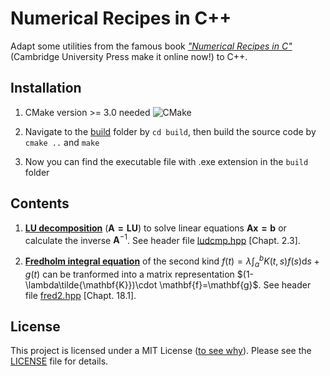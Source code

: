 # Numerical Recipes in C++

Adapt some utilities from the famous book [*"Numerical Recipes in C"*](http://kfes-16.karlov.mff.cuni.cz/~standa/nc/www.library.cornell.edu/nr/cbookcpdf.html) (Cambridge University Press make it online now!) to C++.


## Installation

1. CMake version >= 3.0 needed ![CMake](https://img.shields.io/badge/CMake-v3.0-brightgreen.svg)

2. Navigate to the [build](/build) folder by `cd build`, then build the source code by `cmake ..` and `make`

3. Now you can find the executable file with .exe extension in the `build` folder

## Contents

1. [**LU decomposition**](https://courses.physics.illinois.edu/cs357/sp2020/notes/ref-9-linsys.html) ($\mathbf{A=LU}$) to solve linear equations $\mathbf{Ax=b}$ or calculate the inverse $\mathbf{A}^{-1}$. See header file [ludcmp.hpp](/src/LU_Decomposition) [Chapt. 2.3].

2. [**Fredholm integral equation**](https://en.wikipedia.org/wiki/Fredholm_integral_equation) of the second kind $f(t)=\lambda\int_a^bK (t,s)f(s)\mathrm{d}s+g(t)$ can be tranformed into a matrix representation $(1-\lambda\tilde{\mathbf{K}})\cdot \mathbf{f}=\mathbf{g}$. See header file [fred2.hpp](/src/Fredholm) [Chapt. 18.1].



## License

This project is licensed under a MIT License ([to see why](https://choosealicense.com/)). Please see the [LICENSE](/LICENSE) file for details.